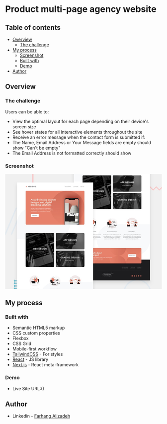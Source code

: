 # Product multi-page agency website

## Table of contents

-   [Overview](#overview)
    -   [The challenge](#the-challenge)
-   [My process](#my-process)
    -   [Screenshot](#screenshot)
    -   [Built with](#built-with)
    -   [Demo](#demo)
-   [Author](#author)

## Overview

### The challenge

Users can be able to:

-   View the optimal layout for each page depending on their device's screen size
-   See hover states for all interactive elements throughout the site
-   Receive an error message when the contact form is submitted if:
-   The Name, Email Address or Your Message fields are empty should show "Can't be empty"
-   The Email Address is not formatted correctly should show

### Screenshot

![](./preview.jpg)

## My process

### Built with

-   Semantic HTML5 markup
-   CSS custom properties
-   Flexbox
-   CSS Grid
-   Mobile-first workflow
-   [TailwindCSS](https://styled-components.com/) - For styles
-   [React](https://reactjs.org/) - JS library
-   [Next.js](https://nextjs.org/) - React meta-framework

### Demo

-   Live Site URL:()

## Author

-   Linkedin - [Farhang Alizadeh](https://www.linkedin.com/in/farhang-alizadeh-3bb232235/)
